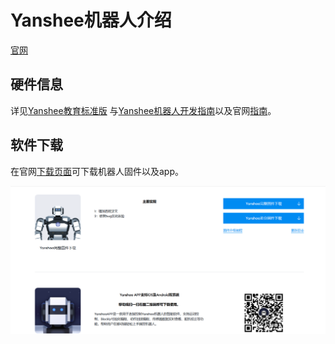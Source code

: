 
# Yanshee机器人介绍
[官网](https://yandev.ubtrobot.com/#/zh)

## 硬件信息
详见[Yanshee教育标准版](../res/Yanshee教育标准版.pdf)
与[Yanshee机器人开发指南](../res/Yanshee传感器模组.pdf)以及官网[指南](https://yandev.ubtrobot.com/#/zh/guide)。

## 软件下载
在官网[下载页面](https://yandev.ubtrobot.com/#/zh/download)可下载机器人固件以及app。

![image-20250821154919934](./01_dev_env_assets/image-20250821154919934.png)
